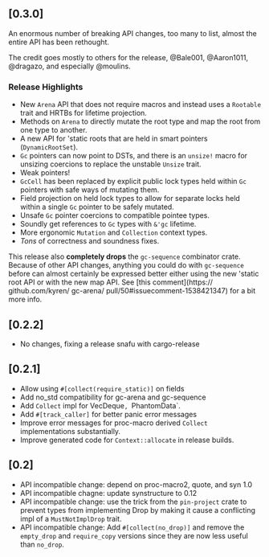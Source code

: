 ## [0.3.0]

An enormous number of breaking API changes, too many to list, almost the entire
API has been rethought.

The credit goes mostly to others for the release, @Bale001, @Aaron1011,
@dragazo, and especially @moulins.

### Release Highlights
- New `Arena` API that does not require macros and instead uses a `Rootable`
  trait and HRTBs for lifetime projection.
- Methods on `Arena` to directly mutate the root type and map the root from one
  type to another.
- A new API for 'static roots that are held in smart pointers
  (`DynamicRootSet`).
- `Gc` pointers can now point to DSTs, and there is an `unsize!` macro for
  unsizing coercions to replace the unstable `Unsize` trait.
- Weak pointers!
- `GcCell` has been replaced by explicit public lock types held within `Gc`
  pointers with safe ways of mutating them.
- Field projection on held lock types to allow for separate locks held within a
  single `Gc` pointer to be safely mutated.
- Unsafe `Gc` pointer coercions to compatible pointee types.
- Soundly get references to `Gc` types with `&'gc` lifetime.
- More ergonomic `Mutation` and `Collection` context types.
- *Tons* of correctness and soundness fixes.

This release also **completely drops** the `gc-sequence` combinator crate.
Because of other API changes, anything you could do with `gc-sequence` before
can almost certainly be expressed better either using the new 'static root API
or with the new map API. See [this comment](https:// github.com/kyren/ gc-arena/
pull/50#issuecomment-1538421347) for a bit more info.

## [0.2.2]
- No changes, fixing a release snafu with cargo-release

## [0.2.1]
- Allow using `#[collect(require_static)]` on fields
- Add no_std compatibility for gc-arena and gc-sequence
- Add `Collect` impl for VecDeque`, `PhantomData`.
- Add `#[track_caller]` for better panic error messages
- Improve error messages for proc-macro derived `Collect` implementations
  substantially.
- Improve generated code for `Context::allocate` in release builds.

## [0.2]
- API incompatible change: depend on proc-macro2, quote, and syn 1.0
- API incompatible chagne: update synstructure to 0.12
- API incompatible change: use the trick from the `pin-project` crate to prevent
  types from implementing Drop by making it cause a conflicting impl of a
  `MustNotImplDrop` trait.
- API incompatible change: Add `#[collect(no_drop)]` and remove the `empty_drop`
  and `require_copy` versions since they are now less useful than `no_drop`.
